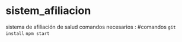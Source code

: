 # sistem_afiliacion
sistema de afiliación de salud 
comandos necesarios :
#comandos
`git install`
`npm start` 
